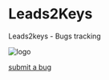 # Leads2Keys
Leads2keys - Bugs tracking


![logo](https://raw.githubusercontent.com/HBproptech/Leads2Keys/master/assets/logo.png)

[submit a bug](https://github.com/HBproptech/Leads2Keys/issues)

